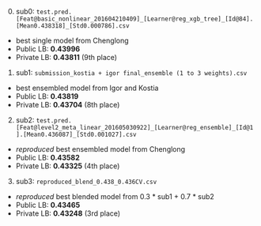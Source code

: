 
0. sub0: `test.pred.[Feat@basic_nonlinear_201604210409]_[Learner@reg_xgb_tree]_[Id@84].[Mean0.438318]_[Std0.000786].csv`
 - best single model from Chenglong
 - Public LB: **0.43996**
 - Private LB: **0.43811** (9th place)

1. sub1: `submission_kostia + igor final_ensemble (1 to 3 weights).csv`
 - best ensembled model from Igor and Kostia
 - Public LB: **0.43819**
 - Private LB: **0.43704** (8th place)

2. sub2: `test.pred.[Feat@level2_meta_linear_201605030922]_[Learner@reg_ensemble]_[Id@1].[Mean0.436087]_[Std0.001027].csv`
 - *reproduced* best ensembled model from Chenglong
 - Public LB: **0.43582**
 - Private LB: **0.43325** (4th place)

3. sub3: `reproduced_blend_0.438_0.436CV.csv`
 - *reproduced* best blended model from 0.3 * sub1 + 0.7 * sub2
 - Public LB: **0.43465**
 - Private LB: **0.43248** (3rd place)